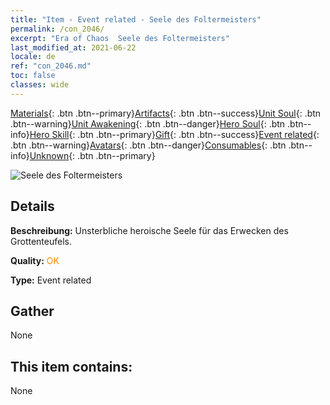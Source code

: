 ```yaml
---
title: "Item - Event related - Seele des Foltermeisters"
permalink: /con_2046/
excerpt: "Era of Chaos  Seele des Foltermeisters"
last_modified_at: 2021-06-22
locale: de
ref: "con_2046.md"
toc: false
classes: wide
---
```

 [Materials](/ItemsDE/){: .btn .btn--primary}[Artifacts](/ItemsDE/Artifacts/){: .btn .btn--success}[Unit Soul](/ItemsDE/UnitSoul/){: .btn .btn--warning}[Unit Awakening](/ItemsDE/UnitAwakening/){: .btn .btn--danger}[Hero Soul](/ItemsDE/HeroSoul/){: .btn .btn--info}[Hero Skill](/ItemsDE/HeroSkill/){: .btn .btn--primary}[Gift](/ItemsDE/Gift/){: .btn .btn--success}[Event related](/ItemsDE/Events/){: .btn .btn--warning}[Avatars](/ItemsDE/Avatars/){: .btn .btn--danger}[Consumables](/ItemsDE/Consumables/){: .btn .btn--info}[Unknown](/ItemsDE/Unknown/){: .btn .btn--primary}

 ![Seele des Foltermeisters](/images/t/juexing_505.png)

## Details
 **Beschreibung:** Unsterbliche heroische Seele für das Erwecken des Grottenteufels.

 **Quality:** <span style="color: #FF8C00">OK</span>

 **Type:** Event related

## Gather

  None

## This item contains:

  None

